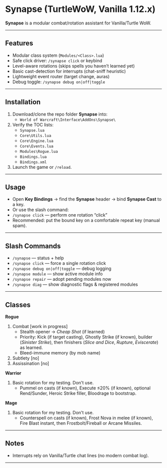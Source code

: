 # Synapse (TurtleWoW, Vanilla 1.12.x)

**Synapse** is a modular combat/rotation assistant for Vanilla/Turtle WoW. 

---

## Features
- Modular class system (`Modules/<Class>.lua`)
- Safe click driver: `/synapse click` or keybind
- Level-aware rotations (skips spells you haven’t learned yet)
- Basic cast-detection for interrupts (chat-sniff heuristic)
- Lightweight event router (target change, auras)
- Debug toggle: `/synapse debug on|off|toggle`

---

## Installation
1. Download/clone the repo folder **Synapse** into:
   - `World of Warcraft\Interface\AddOns\Synapse\`
2. Verify the TOC lists:
   - `Synapse.lua`
   - `Core\Utils.lua`
   - `Core\Engine.lua`
   - `Core\Events.lua`
   - `Modules\Rogue.lua`
   - `Bindings.lua`
   - `Bindings.xml`
3. Launch the game or `/reload`.

---

## Usage
- Open **Key Bindings** → find the **Synapse** header → bind **Synapse Cast** to a key.
- Or use the slash command:  
- `/synapse click` — perform one rotation “click”
- Recommended: put the bound key on a comfortable repeat key (manual spam).

---

## Slash Commands
- `/synapse` — status + help
- `/synapse click` — force a single rotation click
- `/synapse debug on|off|toggle` — debug logging
- `/synapse module` — show active module info
- `/synapse repair` — adopt pending modules now
- `/synapse diag` — show diagnostic flags & registered modules

---

## Classes

**Rogue**
1. Combat [work in progress]
     - Stealth opener → *Cheap Shot* (if learned)
     - Priority: Kick (if target casting), Ghostly Strike (if known), builder (*Sinister Strike*), then finishers (*Slice and Dice*, *Rupture*, *Eviscerate*) as learned.
     - Bleed-immune memory (by mob name)
2. Subtlety [no]
3. Assissination [no]

**Warrior**
1. Basic rotation for my testing. Don't use.
     - Pummel on casts (if known), Execute ≤20% (if known), optional Rend/Sunder, Heroic Strike filler, Bloodrage to bootstrap.

**Mage**
1. Basic rotation for my testing. Don't use.
     - Counterspell on casts (if known), Frost Nova in melee (if known), Fire Blast instant, then Frostbolt/Fireball or Arcane Missiles.

---

## Notes
- Interrupts rely on Vanilla/Turtle chat lines (no modern combat log).

---

